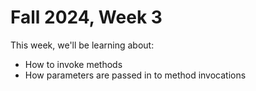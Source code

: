 # Fall 2024, Week 3

This week, we'll be learning about:

* How to invoke methods
* How parameters are passed in to method invocations

<still figuring out what the coding exercise will be>